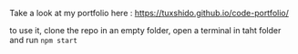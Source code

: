 Take a look at my portfolio here :
https://tuxshido.github.io/code-portfolio/

to use it, clone the repo in an empty folder, open a terminal in taht folder and run <code>npm start</code>
